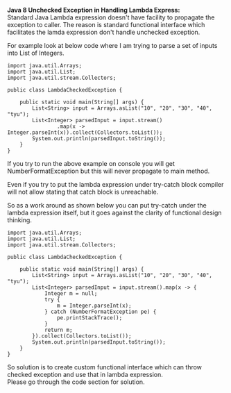 <b>Java 8 Unchecked Exception in Handling Lambda Express: </b><br/>
Standard Java Lambda expression doesn't have facility to propagate the exception to caller. 
The reason is standard functional interface which facilitates the lamda expression don't handle unchecked exception. 

For example look at below code where I am trying to parse a set of inputs into List of Integers.
```
import java.util.Arrays;
import java.util.List;
import java.util.stream.Collectors;

public class LambdaCheckedException {

	public static void main(String[] args) {
		List<String> input = Arrays.asList("10", "20", "30", "40", "tyu");
		List<Integer> parsedInput = input.stream()
				.map(x -> Integer.parseInt(x)).collect(Collectors.toList());
		System.out.println(parsedInput.toString());
	}
}
```
If you try to run the above example on console you will get NumberFormatException but this will never propagate to main method.

Even if you try to put the lambda expression under try-catch block compiler will not allow stating that catch block is unreachable.

So as a work around as shown below you can put try-catch under the lambda expression itself, but it goes against the clarity of functional design thinking.
```
import java.util.Arrays;
import java.util.List;
import java.util.stream.Collectors;

public class LambdaCheckedException {

	public static void main(String[] args) {
		List<String> input = Arrays.asList("10", "20", "30", "40", "tyu");
		List<Integer> parsedInput = input.stream().map(x -> {
			Integer m = null;
			try {
				m = Integer.parseInt(x);
			} catch (NumberFormatException pe) {
				pe.printStackTrace();
			}
			return m;
		}).collect(Collectors.toList());
		System.out.println(parsedInput.toString());
	}
}
```
So solution is to create custom functional interface which can throw checked exception and use that in lambda expression.<br/>
Please go through the code section for solution.


 

